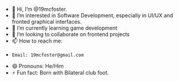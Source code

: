 - 👋 Hi, I’m @19mcfoster.
- 👀 I’m interested in Software Development, especially in UI/UX and fronted graphical interfaces.
- 🌱 I’m currently learning game development  
- 💞️ I’m looking to collaborate on frontend projects
- 📫 How to reach me:
-     Email: 19mcfoster@gmail.com
- 😄 Pronouns: He/Him
- ⚡ Fun fact: Born with Bilateral club foot.

<!---
19mcfoster/19mcfoster is a ✨ special ✨ repository because its `README.md` (this file) appears on your GitHub profile.
You can click the Preview link to take a look at your changes.
--->
